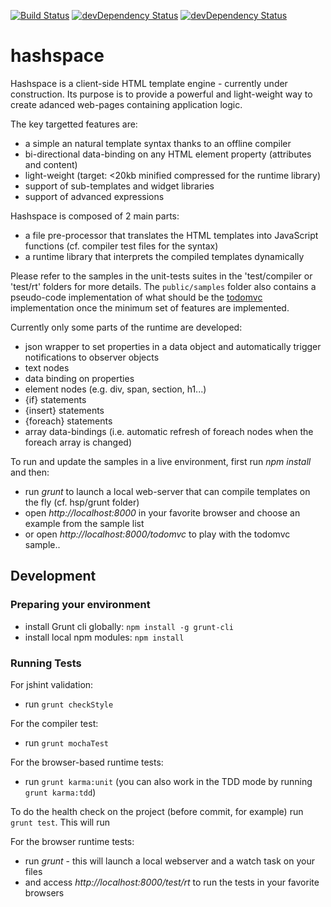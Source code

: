 [![Build Status](https://secure.travis-ci.org/ariatemplates/hashspace.png)](http://travis-ci.org/ariatemplates/hashspace)
[![devDependency Status](https://david-dm.org/ariatemplates/hashspace/status.png?branch=master)](https://david-dm.org/ariatemplates/hashspace#info=dependencies)
[![devDependency Status](https://david-dm.org/ariatemplates/hashspace/dev-status.png?branch=master)](https://david-dm.org/ariatemplates/hashspace#info=devDependencies)

hashspace
=========

Hashspace is a client-side HTML template engine - currently under construction. Its purpose is to provide a powerful and light-weight way to create adanced web-pages containing application logic.

The key targetted features are:
- a simple an natural template syntax thanks to an offline compiler
- bi-directional data-binding on any HTML element property (attributes and content)
- light-weight (target: <20kb minified compressed for the runtime library)
- support of sub-templates and widget libraries
- support of advanced expressions

Hashspace is composed of 2 main parts:
- a file pre-processor that translates the HTML templates into JavaScript functions (cf. compiler test files for the syntax)
- a runtime library that interprets the compiled templates dynamically

Please refer to the samples in the unit-tests suites in the 'test/compiler or 'test/rt' folders for more details.
The `public/samples` folder also contains a pseudo-code implementation of what should be the [todomvc][todomvc] implementation once the minimum set of features are implemented.


Currently only some parts of the runtime are developed:
- json wrapper to set properties in a data object and automatically trigger notifications to observer objects
- text nodes
- data binding on properties
- element nodes (e.g. div, span, section, h1...)
- {if} statements
- {insert} statements
- {foreach} statements
- array data-bindings (i.e. automatic refresh of foreach nodes when the foreach array is changed)


To run and update the samples in a live environment, first run *npm install* and then:
- run *grunt* to launch a local web-server that can compile templates on the fly (cf. hsp/grunt folder)
- open *http://localhost:8000* in your favorite browser and choose an example from the sample list
- or open *http://localhost:8000/todomvc* to play with the todomvc sample..

## Development

### Preparing your environment

- install Grunt cli globally: `npm install -g grunt-cli`
- install local npm modules: `npm install`

### Running Tests

For jshint validation:
- run `grunt checkStyle`

For the compiler test:
- run `grunt mochaTest`

For the browser-based runtime tests:
- run `grunt karma:unit` (you can also work in the TDD mode by running `grunt karma:tdd`)

To do the health check on the project (before commit, for example) run `grunt test`. This will run

For the browser runtime tests:
- run *grunt* - this will launch a local webserver and a watch task on your files
- and access *http://localhost:8000/test/rt* to run the tests in your favorite browsers

[key_features_blog]: http://ariatemplates.com/blog/2012/11/key-features-for-client-side-templates/
[todomvc]: http://addyosmani.github.com/todomvc/
[angular]:http://angularjs.org/
[grunt]: http://gruntjs.com/
[mocha]: http://visionmedia.github.io/mocha/

